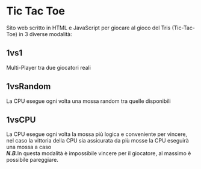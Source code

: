 # Tic Tac Toe
Sito web scritto in HTML e JavaScript per giocare al gioco del Tris (Tic-Tac-Toe) in 3 diverse modalità:
<h2>1vs1</h2>Multi-Player tra due giocatori reali
<h2>1vsRandom</h2>La CPU esegue ogni volta una mossa random tra quelle disponibili
<h2>1vsCPU</h2>La CPU esegue ogni volta la mossa più logica e conveniente per vincere, nel caso la vittoria della CPU sia assicurata da più mosse la CPU eseguirà una mossa a caso<br><b><i>N.B.</i></b>In questa modalità è impossibile vincere per il giocatore, al massimo è possibile pareggiare.
